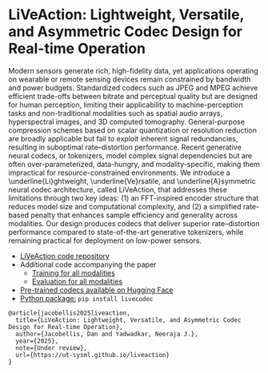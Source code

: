 # LiVeAction: Lightweight, Versatile, and Asymmetric Codec Design for Real-time Operation

Modern sensors generate rich, high-fidelity data, yet applications operating on wearable or remote sensing devices remain constrained by bandwidth and power budgets. Standardized codecs such as JPEG and MPEG achieve efficient trade-offs between bitrate and perceptual quality but are designed for human perception, limiting their applicability to machine-perception tasks and non-traditional modalities such as spatial audio arrays, hyperspectral images, and 3D computed tomography. General-purpose compression schemes based on scalar quantization or resolution reduction are broadly applicable but fail to exploit inherent signal redundancies, resulting in suboptimal rate–distortion performance. Recent generative neural codecs, or tokenizers, model complex signal dependencies but are often over-parameterized, data-hungry, and modality-specific, making them impractical for resource-constrained environments. We introduce a \underline{Li}ghtweight, \underline{Ve}rsatile, and \underline{A}symmetric neural codec architecture, called LiVeAction, that addresses these limitations through two key ideas: (1) an FFT-inspired encoder structure that reduces model size and computational complexity, and (2) a simplified rate-based penalty that enhances sample efficiency and generality across modalities. Our design produces codecs that deliver superior rate–distortion performance compared to state-of-the-art generative tokenizers, while remaining practical for deployment on low-power sensors.

- [LiVeAction code repository](https://github.com/ut-sysml/liveaction)
- Additional code accompanying the paper
  - [Training for all modalities](https://github.com/danjacobellis/autocodec/tree/main/train)
  - [Evaluation for all modalities](https://github.com/danjacobellis/autocodec/tree/main/eval)  
- [Pre-trained codecs available on Hugging Face](https://huggingface.co/danjacobellis/autocodec/tree/main)
- [Python package:](https://pypi.org/project/livecodec) `pip install livecodec`


```
@article{jacobellis2025liveaction,
  title={LiVeAction: Lightweight, Versatile, and Asymmetric Codec Design for Real-time Operation},
  author={Jacobellis, Dan and Yadwadkar, Neeraja J.},
  year={2025},
  note={Under review},
  url={https://ut-sysml.github.io/liveaction}
}
```